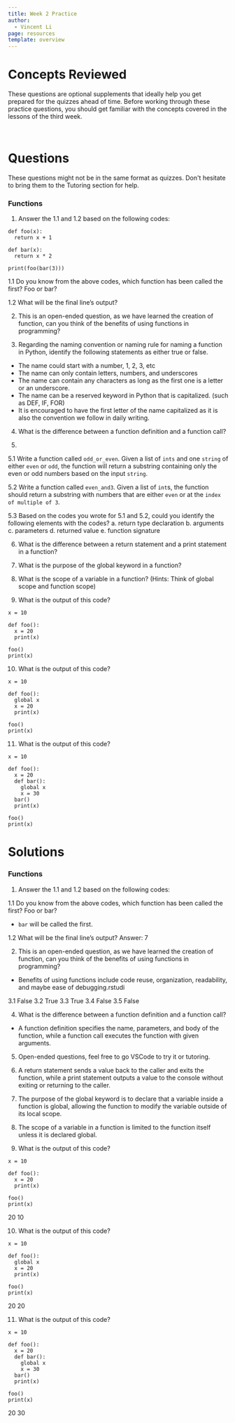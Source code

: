 ```yaml
---
title: Week 2 Practice
author:
  - Vincent Li
page: resources
template: overview
---
```


# Concepts Reviewed

These questions are optional supplements that ideally help you get prepared for the quizzes ahead of time. Before working through these practice questions, you should get familiar with the concepts covered in the lessons of the third week.

<br>

# Questions
These questions might not be in the same format as quizzes. Don't hesitate to bring them to the Tutoring section for help.

### Functions
1. Answer the 1.1 and 1.2 based on the following codes:
~~~
def foo(x):
  return x + 1

def bar(x):
  return x * 2

print(foo(bar(3))) 
~~~
1.1 Do you know from the above codes, which function has been called the first? Foo or bar?

1.2 What will be the final line’s output?

2. This is an open-ended question, as we have learned the creation of function, can you think of the benefits of using functions in programming?

3. Regarding the naming convention or naming rule for naming a function in Python, identify the following statements as either true or false.
- The name could start with a number, 1, 2, 3, etc
- The name can only contain letters, numbers, and underscores
- The name can contain any characters as long as the first one is a letter or an underscore.
- The name can be a reserved keyword in Python that is capitalized. (such as DEF, IF, FOR)
- It is encouraged to have the first letter of the name capitalized as it is also the convention we follow in daily writing. 

4. What is the difference between a function definition and a function call?

5. 
5.1 Write a function called `odd_or_even`. Given a list of `ints` and one `string` of either `even` or `odd`, the function will return a substring containing only the even or odd numbers based on the input `string`.

5.2 Write a function called `even_and3`. Given a list of `int`s, the function should return a substring with numbers that are either `even` or at the `index of multiple of 3`.

5.3 Based on the codes you wrote for 5.1 and 5.2, could you identify the following elements with the codes? 
a. return type declaration
b. arguments
c. parameters
d. returned value
e. function signature

6. What is the difference between a return statement and a print statement in a function?

7. What is the purpose of the global keyword in a function?

8. What is the scope of a variable in a function? (Hints: Think of global scope and function scope)


9. What is the output of this code?
~~~
x = 10

def foo():
  x = 20
  print(x)

foo()
print(x)
~~~

10. What is the output of this code?
~~~
x = 10

def foo():
  global x
  x = 20
  print(x)

foo()
print(x)
~~~

11. What is the output of this code?
~~~
x = 10

def foo():
  x = 20
  def bar():
    global x
    x = 30
  bar()
  print(x)

foo()
print(x)
~~~


# Solutions

### Functions
1. Answer the 1.1 and 1.2 based on the following codes:

1.1 Do you know from the above codes, which function has been called the first? Foo or bar?
- `bar` will be called the first.

1.2 What will be the final line’s output?
Answer: 7

2. This is an open-ended question, as we have learned the creation of function, can you think of the benefits of using functions in programming?
- Benefits of using functions include code reuse, organization, readability, and maybe ease of debugging.rstudi

3.1 False
3.2 True
3.3 True
3.4 False
3.5 False

4. What is the difference between a function definition and a function call?
- A function definition specifies the name, parameters, and body of the function, while a function call executes the function with given arguments.

5. Open-ended questions, feel free to go VSCode to try it or tutoring.

6. A return statement sends a value back to the caller and exits the function, while a print statement outputs a value to the console without exiting or returning to the caller.

7. The purpose of the global keyword is to declare that a variable inside a function is global, allowing the function to modify the variable outside of its local scope.

8. The scope of a variable in a function is limited to the function itself unless it is declared global.


9. What is the output of this code?
~~~
x = 10

def foo():
  x = 20
  print(x)

foo()
print(x)
~~~
20
10

10. What is the output of this code?
~~~
x = 10

def foo():
  global x
  x = 20
  print(x)

foo()
print(x)
~~~
20
20

11. What is the output of this code?
~~~
x = 10

def foo():
  x = 20
  def bar():
    global x
    x = 30
  bar()
  print(x)

foo()
print(x)
~~~
20
30

